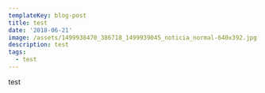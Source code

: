 ```yaml
---
templateKey: blog-post
title: test
date: '2018-06-21'
image: /assets/1499938470_386718_1499939045_noticia_normal-640x392.jpg
description: test
tags:
  - test
---
```

test
